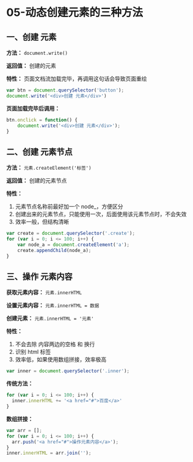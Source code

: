 # 05-动态创建元素的三种方法

## 一、创建 元素  

**方法：** `document.write()`

**返回值：** 创建的元素

**特性：** 页面文档流加载完毕，再调用这句话会导致页面重绘

```js
var btn = document.querySelector('button');
document.write('<div>创建 元素</div>')
```

**页面加载完毕后调用：**
```js
btn.onclick = function() {
    document.write('<div>创建 元素</div>');
}
```

## 二、创建 元素节点

**方法：** `元素.createElement('标签')`

**返回值：** 创建的元素节点

**特性：**
1. 元素节点名称前最好加一个 node_，方便区分
2. 创建出来的元素节点，只能使用一次，后面使用该元素节点时，不会失效
3. 效率一般，但结构清晰

```js
var create = document.querySelector('.create');
for (var i = 0; i <= 100; i++) {
    var node_a = document.createElement('a');
    create.appendChild(node_a);
}
```

## 三、操作 元素内容

**获取元素内容：** `元素.innerHTML`

**设置元素内容：** `元素.innerHTML = 数据`

**创建元素：** `元素.innerHTML = '元素'`

**特性：**
1. 不会去除 内容两边的空格 和 换行
2. 识别 html 标签
3. 效率低，如果使用数组拼接，效率极高

```js
var inner = document.querySelector('.inner');
```
**传统方法：**
```js
for (var i = 0; i <= 100; i++) {
  inner.innerHTML += '<a href="#">百度</a>'
}
```

**数组拼接：**
```js
var arr = [];
for (var i = 0; i <= 100; i++) {
  arr.push('<a href="#">操作元素内容</a>');
}
inner.innerHTML = arr.join('');
```
